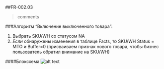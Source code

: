 ##FR-002.03
>comments

###Алгоритм “Включение выключенного товара”:
1. Выбрать SKU/WH со статусом NA
2. _Если_ обнаружены изменения в таблице Facts, _то_ SKU/WH Status = MTO _и_ Buffer=0 (присваиваем признак нового товара, чтобы бизнес пользователь обратил внимание на SKU/WH)

####Блоксхема
![alt text](http://cs628027.vk.me/v628027613/f329/1j9ie8PLPyo.jpg)
